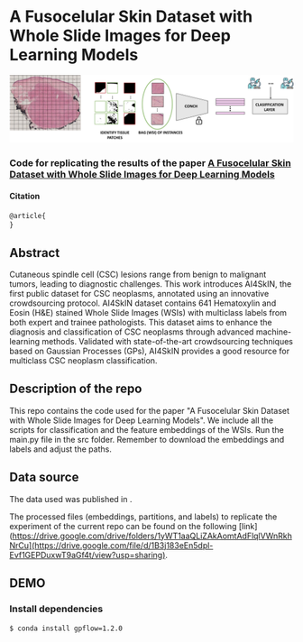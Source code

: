 # A Fusocelular Skin Dataset with Whole Slide Images for Deep Learning Models

![Approach](fig.png)

### Code for replicating the results of the paper [A Fusocelular Skin Dataset with Whole Slide Images for Deep Learning Models]()

#### Citation
~~~
@article{
}
~~~

## Abstract
Cutaneous spindle cell (CSC) lesions range from benign to malignant tumors, leading to diagnostic challenges. This work introduces AI4SkIN, the first public dataset for CSC neoplasms, annotated using an innovative crowdsourcing protocol. AI4SkIN dataset contains 641 Hematoxylin and Eosin (H\&E) stained Whole Slide Images (WSIs) with multiclass labels from both expert and trainee pathologists. This dataset aims to enhance the diagnosis and classification of CSC neoplasms through advanced machine-learning methods. Validated with state-of-the-art crowdsourcing techniques based on Gaussian Processes (GPs), AI4SkIN provides a good resource for multiclass CSC neoplasm classification.

 ## Description of the repo
 This repo contains the code used for the paper "A Fusocelular Skin Dataset with Whole Slide Images for Deep Learning Models". We include all the scripts for classification and the feature embeddings of the WSIs.
  Run the main.py file in the src folder. Remember to download the embeddings and labels and adjust the paths.
  
## Data source

The data used was published in .

The processed files (embeddings, partitions, and labels) to replicate the experiment of the current repo can be found on the following [link](https://drive.google.com/drive/folders/1yWT1aaQLiZAkAomtAdFlqlVWnRkhNrCu](https://drive.google.com/file/d/1B3j183eEn5dpl-Evf1GEPDuxwT9aGf4t/view?usp=sharing).



## DEMO
### Install dependencies

~~~
$ conda install gpflow=1.2.0
~~~
